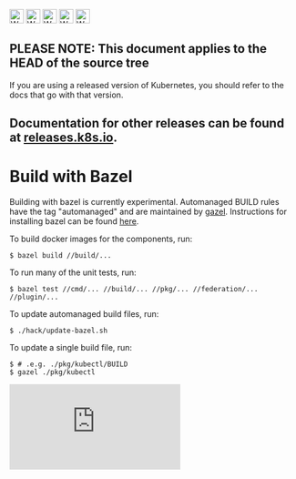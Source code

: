 <!-- BEGIN MUNGE: UNVERSIONED_WARNING -->

<!-- BEGIN STRIP_FOR_RELEASE -->

<img src="http://kubernetes.io/kubernetes/img/warning.png" alt="WARNING"
     width="25" height="25">
<img src="http://kubernetes.io/kubernetes/img/warning.png" alt="WARNING"
     width="25" height="25">
<img src="http://kubernetes.io/kubernetes/img/warning.png" alt="WARNING"
     width="25" height="25">
<img src="http://kubernetes.io/kubernetes/img/warning.png" alt="WARNING"
     width="25" height="25">
<img src="http://kubernetes.io/kubernetes/img/warning.png" alt="WARNING"
     width="25" height="25">

<h2>PLEASE NOTE: This document applies to the HEAD of the source tree</h2>

If you are using a released version of Kubernetes, you should
refer to the docs that go with that version.

Documentation for other releases can be found at
[releases.k8s.io](http://releases.k8s.io).
</strong>
--

<!-- END STRIP_FOR_RELEASE -->

<!-- END MUNGE: UNVERSIONED_WARNING -->

# Build with Bazel

Building with bazel is currently experimental. Automanaged BUILD rules have the
tag "automanaged" and are maintained by
[gazel](https://github.com/mikedanese/gazel). Instructions for installing bazel
can be found [here](https://www.bazel.io/versions/master/docs/install.html).

To build docker images for the components, run:

```
$ bazel build //build/...
```

To run many of the unit tests, run:

```
$ bazel test //cmd/... //build/... //pkg/... //federation/... //plugin/...
```

To update automanaged build files, run:

```
$ ./hack/update-bazel.sh
```

To update a single build file, run:

```
$ # .e.g. ./pkg/kubectl/BUILD
$ gazel ./pkg/kubectl
```


<!-- BEGIN MUNGE: GENERATED_ANALYTICS -->
[![Analytics](https://kubernetes-site.appspot.com/UA-36037335-10/GitHub/docs/devel/bazel.md?pixel)]()
<!-- END MUNGE: GENERATED_ANALYTICS -->

